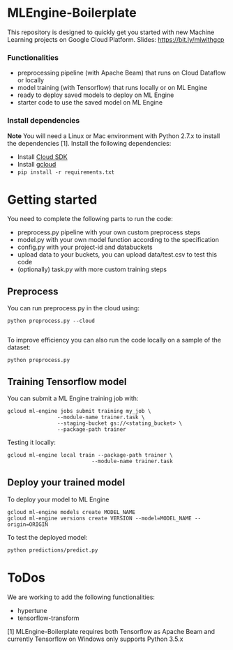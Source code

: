MLEngine-Boilerplate
====================

This repository is designed to quickly get you started with new Machine Learning projects on Google Cloud Platform.
Slides: https://bit.ly/mlwithgcp

### Functionalities
- preprocessing pipeline (with Apache Beam) that runs on Cloud Dataflow or locally
- model training (with Tensorflow) that runs locally or on ML Engine
- ready to deploy saved models to deploy on ML Engine
- starter code to use the saved model on ML Engine

### Install dependencies
**Note** You will need a Linux or Mac environment with Python 2.7.x to install the dependencies [1].
Install the following dependencies:
 * Install [Cloud SDK](https://cloud.google.com/sdk/)
 * Install [gcloud](https://cloud.google.com/sdk/gcloud/)
 * ```pip install -r requirements.txt```

# Getting started

You need to complete the following parts to run the code:
- preprocess.py pipeline with your own custom preprocess steps
- model.py with your own model function according to the specification
- config.py with your project-id and databuckets
- upload data to your buckets, you can upload data/test.csv to test this code
- (optionally) task.py with more custom training steps

## Preprocess

You can run preprocess.py in the cloud using:
```
python preprocess.py --cloud
      
```

To improve efficiency you can also run the code locally on a sample of the dataset:
```
python preprocess.py
```

## Training Tensorflow model
You can submit a ML Engine training job with:
```
gcloud ml-engine jobs submit training my_job \
                --module-name trainer.task \
                --staging-bucket gs://<stating_bucket> \
                --package-path trainer
```
Testing it locally:
```
gcloud ml-engine local train --package-path trainer \
                           --module-name trainer.task
```

## Deploy your trained model
To deploy your model to ML Engine
```
gcloud ml-engine models create MODEL_NAME
gcloud ml-engine versions create VERSION --model=MODEL_NAME --origin=ORIGIN
```
To test the deployed model:
```
python predictions/predict.py
```

# ToDos
We are working to add the following functionalities:
- hypertune
- tensorflow-transform

[1] MLEngine-Boilerplate requires both Tensorflow as Apache Beam and currently Tensorflow on Windows only supports Python 3.5.x
